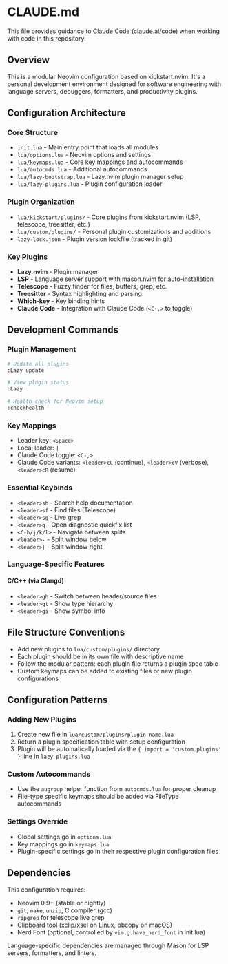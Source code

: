 # CLAUDE.md

This file provides guidance to Claude Code (claude.ai/code) when working with code in this repository.

## Overview

This is a modular Neovim configuration based on kickstart.nvim. It's a personal development environment designed for software engineering with language servers, debuggers, formatters, and productivity plugins.

## Configuration Architecture

### Core Structure
- `init.lua` - Main entry point that loads all modules
- `lua/options.lua` - Neovim options and settings
- `lua/keymaps.lua` - Core key mappings and autocommands
- `lua/autocmds.lua` - Additional autocommands
- `lua/lazy-bootstrap.lua` - Lazy.nvim plugin manager setup
- `lua/lazy-plugins.lua` - Plugin configuration loader

### Plugin Organization
- `lua/kickstart/plugins/` - Core plugins from kickstart.nvim (LSP, telescope, treesitter, etc.)
- `lua/custom/plugins/` - Personal plugin customizations and additions
- `lazy-lock.json` - Plugin version lockfile (tracked in git)

### Key Plugins
- **Lazy.nvim** - Plugin manager
- **LSP** - Language server support with mason.nvim for auto-installation
- **Telescope** - Fuzzy finder for files, buffers, grep, etc.
- **Treesitter** - Syntax highlighting and parsing
- **Which-key** - Key binding hints
- **Claude Code** - Integration with Claude Code (`<C-,>` to toggle)

## Development Commands

### Plugin Management
```bash
# Update all plugins
:Lazy update

# View plugin status
:Lazy

# Health check for Neovim setup
:checkhealth
```

### Key Mappings
- Leader key: `<Space>`
- Local leader: `|`
- Claude Code toggle: `<C-,>`
- Claude Code variants: `<leader>cC` (continue), `<leader>cV` (verbose), `<leader>cR` (resume)

### Essential Keybinds
- `<leader>sh` - Search help documentation
- `<leader>sf` - Find files (Telescope)
- `<leader>sg` - Live grep
- `<leader>q` - Open diagnostic quickfix list
- `<C-h/j/k/l>` - Navigate between splits
- `<leader>-` - Split window below
- `<leader>|` - Split window right

### Language-Specific Features
#### C/C++ (via Clangd)
- `<leader>gh` - Switch between header/source files
- `<leader>gt` - Show type hierarchy
- `<leader>gs` - Show symbol info

## File Structure Conventions

- Add new plugins to `lua/custom/plugins/` directory
- Each plugin should be in its own file with descriptive name
- Follow the modular pattern: each plugin file returns a plugin spec table
- Custom keymaps can be added to existing files or new plugin configurations

## Configuration Patterns

### Adding New Plugins
1. Create new file in `lua/custom/plugins/plugin-name.lua`
2. Return a plugin specification table with setup configuration
3. Plugin will be automatically loaded via the `{ import = 'custom.plugins' }` line in `lazy-plugins.lua`

### Custom Autocommands
- Use the `augroup` helper function from `autocmds.lua` for proper cleanup
- File-type specific keymaps should be added via FileType autocommands

### Settings Override
- Global settings go in `options.lua`
- Key mappings go in `keymaps.lua`
- Plugin-specific settings go in their respective plugin configuration files

## Dependencies

This configuration requires:
- Neovim 0.9+ (stable or nightly)
- `git`, `make`, `unzip`, C compiler (gcc)
- `ripgrep` for telescope live grep
- Clipboard tool (xclip/xsel on Linux, pbcopy on macOS)
- Nerd Font (optional, controlled by `vim.g.have_nerd_font` in init.lua)

Language-specific dependencies are managed through Mason for LSP servers, formatters, and linters.